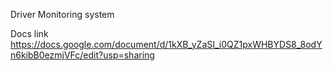 Driver Monitoring system 




Docs link
https://docs.google.com/document/d/1kXB_yZaSI_i0QZ1pxWHBYDS8_8odYn6kibB0ezmjVFc/edit?usp=sharing